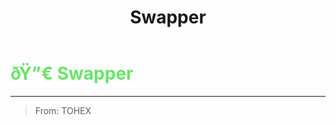 ﻿---
lang: en-US
title: Swapper
prev: President
next: Telecommunication
---
# <font color=#66e666>ðŸ”€ <b>Swapper</b></font> <Badge text="Power" type="tip" vertical="middle"/>
---

> From: TOHEX


